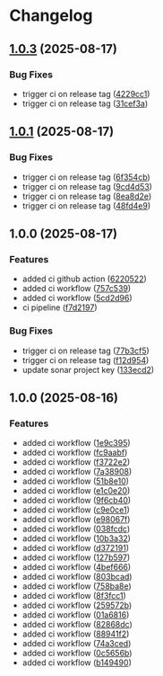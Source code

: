 # Changelog

## [1.0.3](https://github.com/bcgov/RfcBuddy/compare/v1.0.2...v1.0.3) (2025-08-17)


### Bug Fixes

* trigger ci on release tag ([4229cc1](https://github.com/bcgov/RfcBuddy/commit/4229cc1e964ff57c3101d5a5785fd2d02b5de714))
* trigger ci on release tag ([31cef3a](https://github.com/bcgov/RfcBuddy/commit/31cef3aff0c299afdca47b79ede3c5d7c1539658))

## [1.0.1](https://github.com/bcgov/RfcBuddy/compare/v1.0.0...v1.0.1) (2025-08-17)


### Bug Fixes

* trigger ci on release tag ([6f354cb](https://github.com/bcgov/RfcBuddy/commit/6f354cbf72ab40eb5f2a3138fcc0acca57df5f24))
* trigger ci on release tag ([9cd4d53](https://github.com/bcgov/RfcBuddy/commit/9cd4d53178e522159580bc143204f76378de2fd0))
* trigger ci on release tag ([8ea8d2e](https://github.com/bcgov/RfcBuddy/commit/8ea8d2e2a12a0f58108e8c295f6e77e97196e557))
* trigger ci on release tag ([48fd4e9](https://github.com/bcgov/RfcBuddy/commit/48fd4e99c71fd0598c65f8ccd3c3274beae38764))

## 1.0.0 (2025-08-17)


### Features

* added ci github action ([6220522](https://github.com/bcgov/RfcBuddy/commit/622052200418dbda6a0aae7e066d1278bc3c28c3))
* added ci workflow ([757c539](https://github.com/bcgov/RfcBuddy/commit/757c539784cf706857d9f957cd05dd5618fa1151))
* added ci workflow ([5cd2d96](https://github.com/bcgov/RfcBuddy/commit/5cd2d9656d5623f9c5c11fc00093456756349e76))
* ci pipeline ([f7d2197](https://github.com/bcgov/RfcBuddy/commit/f7d2197a4e762aa37c1f06b1e4460ff9014eb941))


### Bug Fixes

* trigger ci on release tag ([77b3cf5](https://github.com/bcgov/RfcBuddy/commit/77b3cf54e92863ea7c1f810e0921f7ab669d4524))
* trigger ci on release tag ([f12d954](https://github.com/bcgov/RfcBuddy/commit/f12d954aacf7265f062550bd2dcbd17130ae88f1))
* update sonar project key ([133ecd2](https://github.com/bcgov/RfcBuddy/commit/133ecd27450eab1f65b90847672eac2243e83673))

## 1.0.0 (2025-08-16)


### Features

* added ci workflow ([1e9c395](https://github.com/sookeke/RfcBuddy/commit/1e9c39551c71bb3df5e2b281fda53594205662b2))
* added ci workflow ([fc9aabf](https://github.com/sookeke/RfcBuddy/commit/fc9aabfe0810390b83a91413e929dc208723b928))
* added ci workflow ([f3722e2](https://github.com/sookeke/RfcBuddy/commit/f3722e2cde04bfaf7f6bf51e8e9cd6c60ad8d7a9))
* added ci workflow ([7a38908](https://github.com/sookeke/RfcBuddy/commit/7a389080dd629c4adbd77c62abee10b1b1477d53))
* added ci workflow ([51b8e10](https://github.com/sookeke/RfcBuddy/commit/51b8e10f90dd18d925d5cc16dc8c2d908d1aa622))
* added ci workflow ([e1c0e20](https://github.com/sookeke/RfcBuddy/commit/e1c0e200ea9e594acc8d801824548155d0cd342a))
* added ci workflow ([9f6cb40](https://github.com/sookeke/RfcBuddy/commit/9f6cb4092431757007e237d6c187638efa29ce1c))
* added ci workflow ([c9e0ce1](https://github.com/sookeke/RfcBuddy/commit/c9e0ce1e05eff1fbba08173c6a3f850ac1a01aa6))
* added ci workflow ([e98067f](https://github.com/sookeke/RfcBuddy/commit/e98067ff645095b9685007dc33a39e8c56359f44))
* added ci workflow ([038fcdc](https://github.com/sookeke/RfcBuddy/commit/038fcdc41a031f184dba219eea57ca4840134d27))
* added ci workflow ([10b3a32](https://github.com/sookeke/RfcBuddy/commit/10b3a32702a1293943871976e10389460e404b2c))
* added ci workflow ([d372191](https://github.com/sookeke/RfcBuddy/commit/d37219103c7ec5fc736801043d6a7cd5052ff4f7))
* added ci workflow ([127b597](https://github.com/sookeke/RfcBuddy/commit/127b5970923683473602b1ae48d16a13f866665a))
* added ci workflow ([4bef666](https://github.com/sookeke/RfcBuddy/commit/4bef666a79a28ed4acb14dfd372aa1250935a4ef))
* added ci workflow ([803bcad](https://github.com/sookeke/RfcBuddy/commit/803bcad6cfd737ff58fe3d388e2651ce6f56ebe8))
* added ci workflow ([758ba8e](https://github.com/sookeke/RfcBuddy/commit/758ba8e210579025d43fcc90d6173139927df833))
* added ci workflow ([8f3fcc1](https://github.com/sookeke/RfcBuddy/commit/8f3fcc11af3fc0a30b45819d4a9f831514e1f0bb))
* added ci workflow ([259572b](https://github.com/sookeke/RfcBuddy/commit/259572ba0e265450a559f9290d402c5d254a8556))
* added ci workflow ([01a6816](https://github.com/sookeke/RfcBuddy/commit/01a6816f51eb42767af84067f2c2d8f121297636))
* added ci workflow ([82868dc](https://github.com/sookeke/RfcBuddy/commit/82868dc6d6484e21d529bbc8e9b7ca8024944c95))
* added ci workflow ([88941f2](https://github.com/sookeke/RfcBuddy/commit/88941f2cb974422531631c9cdf5d804cadaa27d9))
* added ci workflow ([74a3ced](https://github.com/sookeke/RfcBuddy/commit/74a3cedf9331ed71febe5327b838571f5c47b44c))
* added ci workflow ([0c5656b](https://github.com/sookeke/RfcBuddy/commit/0c5656b3a9e4b0df6816bf5b8220558f959c828d))
* added ci workflow ([b149490](https://github.com/sookeke/RfcBuddy/commit/b1494901fe60248dbac71fde557e48a2b7e1b592))
